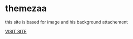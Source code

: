 <h1>themezaa</h1>
<p>this site is based for image and his background attachement</p>
<a href="https://themezaa.netlify.com/">VISIT SITE</a>
